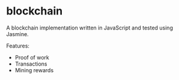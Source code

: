 # blockchain

A blockchain implementation written in JavaScript and tested using Jasmine.

Features:
* Proof of work
* Transactions
* Mining rewards

